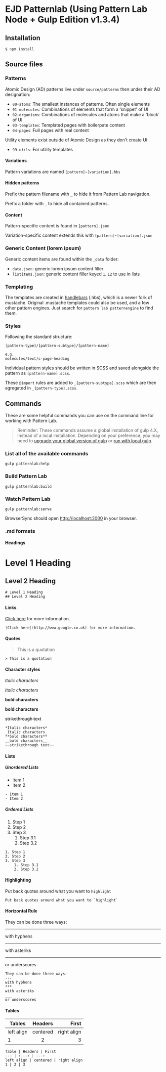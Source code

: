 # EJD Patternlab (Using Pattern Lab Node + Gulp Edition v1.3.4)

## Installation

    $ npm install

## Source files

### Patterns

Atomic Design (AD) patterns live under `source/patterns` then under their AD designation:

* `00-atoms`: The smallest instances of patterns. Often single elements
* `01-molecules`: Combinations of elements that form a 'snippet' of UI
* `02-organisms`: Combinations of molecules and atoms that make a 'block' of UI
* `03-templates`: Templated pages with boilerpate content
* `04-pages`: Full pages with real content

Utility elements exist outside of Atomic Design as they don't create UI:

* `99-utils`: For utility templates

#### Variations

Pattern variations are named `[pattern]~[variation].hbs`

#### Hidden patterns

Prefix the pattern filename with `_` to hide it from Pattern Lab navigation.

Prefix a folder with `_` to hide all contained patterns.

#### Content

Pattern-specific content is found in `[pattern].json`.

Variation-specific content extends this with `[pattern]~[variation].json`

### Generic Content (lorem ipsum)

Generic content items are found within the `_data` folder:

* `data.json`: generic lorem ipsum content filler
* `listitems.json`: generic content filler keyed `1`..`12` to use in lists

### Templating

The templates are created in [handlebars](http://handlebarsjs.com/) (.hbs), which is a newer fork of mustache.
Original .mustache templates could also be used, and a few other pattern engines. Just search for `pattern lab patternengine` to find them.

### Styles
Following the standard structure:

    [pattern-type]/[pattern-subtype]/[pattern-name]

    e.g.
    molecules/text/c-page-heading

Individual pattern styles should be written in SCSS and saved alongside the pattern as `[pattern-name].scss`.

These `@import` rules are added to `_[pattern-subtype].scss` which are then agregated in `_[pattern-type].scss`.

## Commands

These are some helpful commands you can use on the command line for working with Pattern Lab.

> Reminder: These commands assume a global installation of gulp 4.X, instead of a local installation. Depending on your preference, you may need to [upgrade your global version of gulp](https://github.com/pattern-lab/edition-node-gulp/wiki/Updating-to-Gulp-4) or [run with local gulp](https://github.com/pattern-lab/patternlab-node/wiki/Running-with-Local-Gulp-Instead-of-Global-Gulp).

### List all of the available commands

    gulp patternlab:help

### Build Pattern Lab

    gulp patternlab:build

### Watch Pattern Lab

    gulp patternlab:serve

BrowserSync should open [http://localhost:3000](http://localhost:3000) in your browser.

### .md formats

#### Headings
# Level 1 Heading
## Level 2 Heading
    # Level 1 Heading
    ## Level 2 Heading

#### Links
[Click here](http://www.google.co.uk) for more information.
    
    [Click here](http://www.google.co.uk) for more information. 

#### Quotes
> This is a quotation

    > This is a quotation

#### Character styles
*Italic characters* 

_Italic characters_

**bold characters**

__bold characters__

~~strikethrough text~~

    *Italic characters*
    _Italic characters_
    **bold characters**
    __bold characters__
    ~~strikethrough text~~

#### Lists
##### Unordered Lists

- Item 1
- Item 2

```
- Item 1
- Item 2
```

##### Ordered Lists

1. Step 1
2. Step 2
3. Step 3
	1. Step 3.1
	2. Step 3.2

```
1. Step 1
2. Step 2
3. Step 3
    1. Step 3.1
    2. Step 3.2
```

#### Highlighting

Put back quotes around what you want to `highlight`

    Put back quotes around what you want to `highlight`

#### Horizontal Rule

They can be done three ways:

---
with hyphens
***
with asteriks
___
or underscores

    They can be done three ways:
    ---
    with hyphens
    ***
    with asteriks
    ___
    or underscores

#### Tables

Tables | Headers | First
--- | :---: | ---:
left align | centered | right align
1 | 2 | 3

    Table | Headers | First 
    --- | :---: | ---:
    left align | centered | right align
    1 | 2 | 3